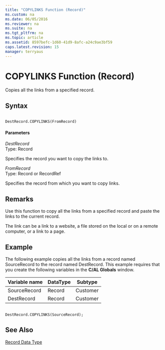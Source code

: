 ```yaml
---
title: "COPYLINKS Function (Record)"
ms.custom: na
ms.date: 06/05/2016
ms.reviewer: na
ms.suite: na
ms.tgt_pltfrm: na
ms.topic: article
ms.assetid: 8597befc-1d60-41d9-8afc-a24c9ae3bf59
caps.latest.revision: 15
manager: terryaus
---
```

# COPYLINKS Function (Record)
Copies all the links from a specified record.  
  
## Syntax  
  
```  
  
DestRecord.COPYLINKS(FromRecord)  
```  
  
#### Parameters  
 *DestRecord*  
 Type: Record  
  
 Specifies the record you want to copy the links to.  
  
 *FromRecord*  
 Type: Record or RecordRef  
  
 Specifies the record from which you want to copy links.  
  
## Remarks  
 Use this function to copy all the links from a specified record and paste the links to the current record.  
  
 The link can be a link to a website, a file stored on the local or on a remote computer, or a link to a page.  
  
## Example  
 The following example copies all the links from a record named SourceRecord to the record named DestRecord. This example requires that you create the following variables in the **C\/AL Globals** window.  
  
|Variable name|DataType|Subtype|  
|-------------------|--------------|-------------|  
|SourceRecord|Record|Customer|  
|DestRecord|Record|Customer|  
  
```  
  
DestRecord.COPYLINKS(SourceRecord);  
```  
  
## See Also  
 [Record Data Type](Record-Data-Type.md)